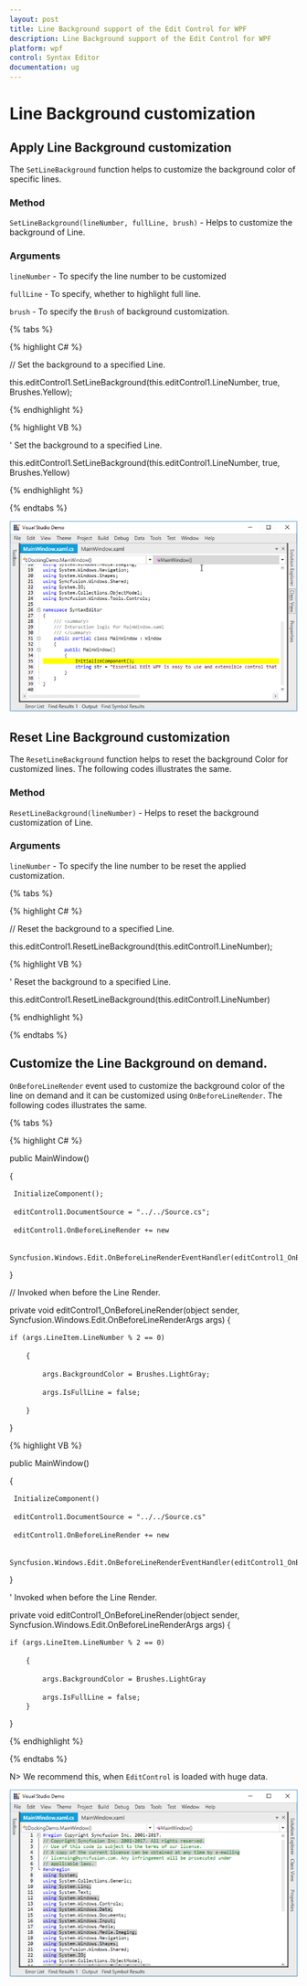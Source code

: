 ```yaml
---
layout: post
title: Line Background support of the Edit Control for WPF
description: Line Background support of the Edit Control for WPF
platform: wpf
control: Syntax Editor
documentation: ug
---
```


# Line Background customization

## Apply Line Background customization

The `SetLineBackground` function helps to customize the background color of specific lines.

### Method

`SetLineBackground(lineNumber, fullLine, brush)` - Helps to customize the background of Line. 

### Arguments

`lineNumber` - To specify the line number to be customized

`fullLine` - To specify, whether to highlight full line. 

`brush` - To specify the `Brush` of background customization. 

{% tabs %}

{% highlight C# %}

// Set the background to a specified Line.

this.editControl1.SetLineBackground(this.editControl1.LineNumber, true, Brushes.Yellow);

{% endhighlight %}

{% highlight VB %}

' Set the background to a specified Line.

this.editControl1.SetLineBackground(this.editControl1.LineNumber, true, Brushes.Yellow)

{% endhighlight  %}

{% endtabs %}

![](Line-Background-Customization_images/SetLineBackground.png)

## Reset Line Background customization

The `ResetLineBackground` function helps to reset the background Color for customized lines. The following codes illustrates the same. 

### Method

`ResetLineBackground(lineNumber)` - Helps to reset the background customization of Line. 

### Arguments

`lineNumber` - To specify the line number to be reset the applied customization. 

{% tabs %}

{% highlight C# %}

// Reset the background to a specified Line.

this.editControl1.ResetLineBackground(this.editControl1.LineNumber);

{% highlight VB %}

' Reset the background to a specified Line.

this.editControl1.ResetLineBackground(this.editControl1.LineNumber)

{% endhighlight  %}

{% endtabs %}


## Customize the Line Background on demand. 

`OnBeforeLineRender` event used to customize the background color of the line on demand and it can be customized using `OnBeforeLineRender`. The following codes illustrates the same. 

{% tabs %}

{% highlight C# %}

public MainWindow()

{

     InitializeComponent();

     editControl1.DocumentSource = "../../Source.cs";
     
     editControl1.OnBeforeLineRender += new 
     
     Syncfusion.Windows.Edit.OnBeforeLineRenderEventHandler(editControl1_OnBeforeLineRender);
}

// Invoked when before the Line Render.

 private void editControl1_OnBeforeLineRender(object sender, Syncfusion.Windows.Edit.OnBeforeLineRenderArgs args)
{
   
    if (args.LineItem.LineNumber % 2 == 0)
   
        {
   
            args.BackgroundColor = Brushes.LightGray;
   
            args.IsFullLine = false;
   
        }
}

{% highlight VB %}

public MainWindow()

{

     InitializeComponent()

     editControl1.DocumentSource = "../../Source.cs"
     
     editControl1.OnBeforeLineRender += new 
     
     Syncfusion.Windows.Edit.OnBeforeLineRenderEventHandler(editControl1_OnBeforeLineRender)
}

' Invoked when before the Line Render.

 private void editControl1_OnBeforeLineRender(object sender, Syncfusion.Windows.Edit.OnBeforeLineRenderArgs args)
{
   
    if (args.LineItem.LineNumber % 2 == 0)
   
        {
   
            args.BackgroundColor = Brushes.LightGray
   
            args.IsFullLine = false;   
        }
}

{% endhighlight  %}

{% endtabs %}

N> We recommend this, when `EditControl` is loaded with huge data.

![](Line-Background-Customization_images/OnBeforeEvent.png)

